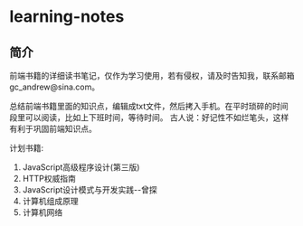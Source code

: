# learning-notes

<h2>简介</h2>
前端书籍的详细读书笔记，仅作为学习使用，若有侵权，请及时告知我，联系邮箱gc_andrew@sina.com。

<p>总结前端书籍里面的知识点，编辑成txt文件，然后拷入手机。在平时琐碎的时间段里可以阅读，比如上下班时间，等待时间。
古人说：好记性不如烂笔头，这样有利于巩固前端知识点。</p>

<p>计划书籍:</p>
<ol>
	<li>JavaScript高级程序设计(第三版)</li>
	<li>HTTP权威指南</li>
	<li>JavaScript设计模式与开发实践--曾探</li>
    <li>计算机组成原理</li>
    <li>计算机网络</li>
</ol>



